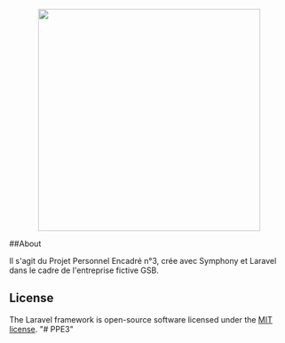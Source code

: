 <p align="center"><img src="https://res.cloudinary.com/dtfbvvkyp/image/upload/v1566331377/laravel-logolockup-cmyk-red.svg" width="400"></p>

##About

Il s'agit du Projet Personnel Encadré n°3, crée avec Symphony et Laravel dans le cadre de l'entreprise fictive GSB.


## License

The Laravel framework is open-source software licensed under the [MIT license](https://opensource.org/licenses/MIT).
"# PPE3" 
